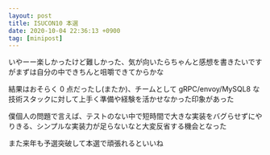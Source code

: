 ```yaml
---
layout: post
title: ISUCON10 本選
date: 2020-10-04 22:36:13 +0900
tag: [minipost]
---
```


いやーー楽しかったけど難しかった、気が向いたらちゃんと感想を書きたいですがまずは自分の中できちんと咀嚼できてからかな

結果はおそらく 0 点だったし(またか)、チームとして gRPC/envoy/MySQL8 な技術スタックに対して上手く準備や経験を活かせなかった印象があった

僕個人の問題で言えば、テストのない中で短時間で大きな実装をバグらせずにやりきる、シンプルな実装力が足らないなと大変反省する機会となった

また来年も予選突破して本選で頑張れるといいね
